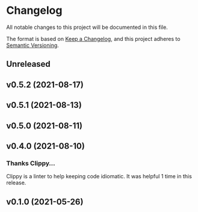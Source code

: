 # Changelog

All notable changes to this project will be documented in this file.

The format is based on [Keep a Changelog](https://keepachangelog.com/en/1.0.0/),
and this project adheres to [Semantic Versioning](https://semver.org/spec/v2.0.0.html).

## Unreleased


## v0.5.2 (2021-08-17)


## v0.5.1 (2021-08-13)


## v0.5.0 (2021-08-11)


## v0.4.0 (2021-08-10)

### Thanks Clippy…

Clippy is a linter to help keeping code idiomatic. It was helpful 1 time in this release.


## v0.1.0 (2021-05-26)


